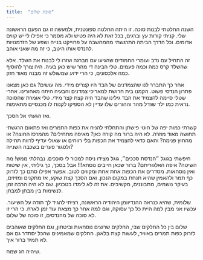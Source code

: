 ```yaml
---
title:  "סוכת שלום"
---
```


השנה החלטתי לבנות סוכה. זו היתה החלטה ספונטנית, ולמעשה זו גם הפעם הראשונה שלי.
קניתי קורות עץ וברגים, בכל זאת לא היה פטיש ולא מסמר כי אפילו לי יש קווים אדומים.
וכל הדרך הביתה התרגשתי מהמחשבה על פרוייקט בנייה ושפע של הזדמנויות
להנדס אותו היטב, כי זה מה שאני אוהב.

זה התחיל עם נדב ועומרי החמודים שהגיעו עם מברגה ועזרו לי לבנות את השלד.
אלא שהשלד קרס כמה וכמה פעמים. טלי הבינה די מהר שיש כאן בעיה.
היה צורך להוסיף כמה אלכסונים, כי הרי ידוע שמשולש זה מבנה מאוד חזק.

אחר כך התברר לנו שהצמדנים של הבד היו קצרים מידי. מה עושים?
גם כאן מצאנו פתרון הנדסי פשוט. הקמנו בית חרושת למאריכי צמדנים והבעיה היתה מאחורינו.
אחרי שטלי סיימה להצמיד את הבד גילינו שהבד היה קצת קצר מידי.
טלי אומרת שהסוכה נראית כמו ילד שגדל מהר וההורים שלו עדיין לא הספיקו לקנות לו מכנסיים מתאימות.

ואז הגעתי אל הסכך.

קשרתי כמות יפה של חוטי פישתן והתחלתי להניח את כפות התמרים ואז פתאום הרגשתי תחושה מאוד מוזרה.
לא היה ברור מה קורה כאן? מאיפה מתחילים? מהמרכז החוצה? או מהחוץ פנימה?
והאם כדאי להצמיד את הכפות בלי רווחים או שאולי עדיף לרווח תחילה ולסגור פערים בשכבה השנייה?

חיפשתי בגוגל ״הנדסת סככים״, גוגל מצידו ניסה למכור לי סוככים. נבהלתי ממש! מה השיטה? איפה האלגוריתם?
ברור שכאן חייבים נוסחא!!! אבל בסכך, כך גיליתי, אין שיטות ואין נוסחאות.
מסדרים את הכפות אחת אחת ומקווים לטוב. אפשר אפילו סתם כך לזרוק כף תמר ולהאמין שהיא תנחת במקום הנכון.
ואם הסכך קצת שוקע, אז מתקנים ומזיזים, בעיקר נושמים, מתבוננים, מקשיבים.
את זה לא לימדו בטכניון. שם לא היה הרבה זמן לנשימות בין מבחן למבחן.

שלומית, שהיא כנראה ההנדיוומן היהודיה הראשונה, רציתי להגיד לך תודה על השיעור.
עכשיו אני מבין למה היית כל כך עסוקה, וגם למה אחר כך מצאת עוד זמן לארח.
כי הרי זו לא סוכה של מהנדסים, זו סוכה של שלום.

שלום בין כל החלקים שבי, החלקים שרוצים נוסחאות וביטחון,
וגם החלקים שאוהבים לזרוק כפות תמרים באוויר, לעשות קצת בלאגן.
החלקים שמאמינים שהכל יסתדר גם אם לא תמיד ברור איך.

שיהיה חג שמח.
